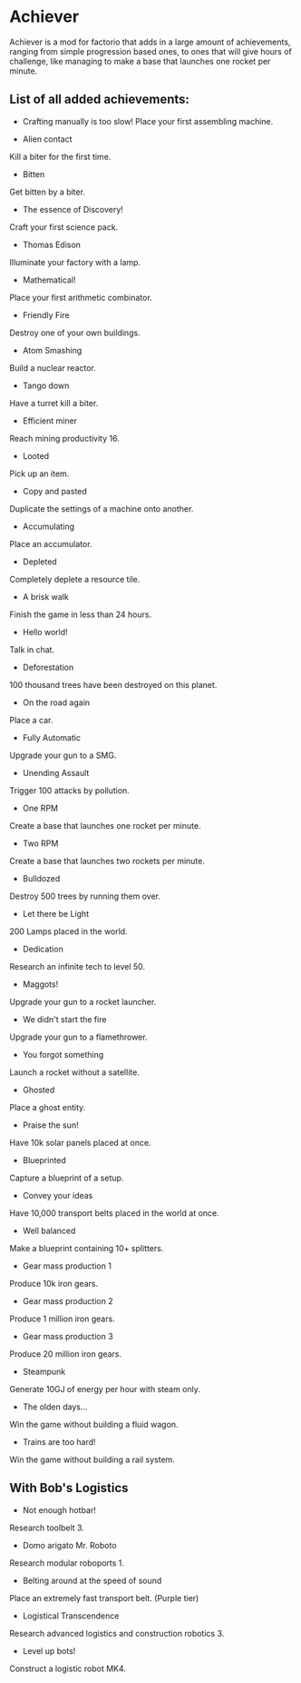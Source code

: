 # Achiever
Achiever is a mod for factorio that adds in a large amount of achievements, ranging from simple progression based ones, to ones that will give hours of challenge, like managing to make a base that launches one rocket per minute.
## List of all added achievements:
* Crafting manually is too slow!
Place your first assembling machine.

* Alien contact

Kill a biter for the first time.
* Bitten

Get bitten by a biter.
* The essence of Discovery!

Craft your first science pack.
* Thomas Edison

Illuminate your factory with a lamp.
* Mathematical!

Place your first arithmetic combinator.
* Friendly Fire

Destroy one of your own buildings.
* Atom Smashing

Build a nuclear reactor.
* Tango down

Have a turret kill a biter.
* Efficient miner

Reach mining productivity 16.
* Looted

Pick up an item.
* Copy and pasted

Duplicate the settings of a machine onto another.
* Accumulating

Place an accumulator.
* Depleted

Completely deplete a resource tile.
* A brisk walk

Finish the game in less than 24 hours.
* Hello world!

Talk in chat.
* Deforestation

100 thousand trees have been destroyed on this planet.
* On the road again

Place a car.
* Fully Automatic

Upgrade your gun to a SMG.
* Unending Assault

Trigger 100 attacks by pollution.
* One RPM

Create a base that launches one rocket per minute.
* Two RPM

Create a base that launches two rockets per minute.
* Bulldozed

Destroy 500 trees by running them over.
* Let there be Light

200 Lamps placed in the world.
* Dedication

Research an infinite tech to level 50.
* Maggots!

Upgrade your gun to a rocket launcher.
* We didn't start the fire

Upgrade your gun to a flamethrower.
* You forgot something

Launch a rocket without a satellite.
* Ghosted

Place a ghost entity.
* Praise the sun!

Have 10k solar panels placed at once.
* Blueprinted

Capture a blueprint of a setup.
* Convey your ideas

Have 10,000 transport belts placed in the world at once.
* Well balanced

Make a blueprint containing 10+ splitters.
* Gear mass production 1

Produce 10k iron gears.
* Gear mass production 2

Produce 1 million iron gears.
* Gear mass production 3

Produce 20 million iron gears.
* Steampunk

Generate 10GJ of energy per hour with steam only.
* The olden days...

Win the game without building a fluid wagon.
* Trains are too hard!

Win the game without building a rail system.

## With Bob's Logistics

* Not enough hotbar!

Research toolbelt 3.
* Domo arigato Mr. Roboto

Research modular roboports 1.

* Belting around at the speed of sound

Place an extremely fast transport belt. (Purple tier)
* Logistical Transcendence

Research advanced logistics and construction robotics 3.
* Level up bots!

Construct a logistic robot MK4.
